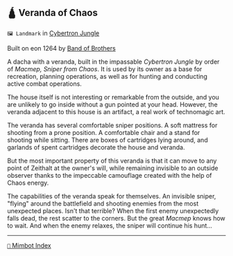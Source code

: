 ## 🛕 Veranda of Chaos

`🖼️ Landmark` in [Cybertron Jungle](<https://zeithalt.github.io/r/cybertron_jungle>)

Built on eon 1264 by [Band of Brothers](<https://zeithalt.github.io/r/band_of_brothers>)

A dacha with a veranda, built in the impassable _Cybertron Jungle_ by order of _Macmep, Sniper from Chaos_. It is used by its owner as a base for recreation, planning operations, as well as for hunting and conducting active combat operations.

The house itself is not interesting or remarkable from the outside, and you are unlikely to go inside without a gun pointed at your head. However, the veranda adjacent to this house is an artifact, a real work of technomagic art.

The veranda has several comfortable sniper positions. A soft mattress for shooting from a prone position. A comfortable chair and a stand for shooting while sitting.
There are boxes of cartridges lying around, and garlands of spent cartridges decorate the house and veranda.

But the most important property of this veranda is that it can move to any point of Zeithalt at the owner's will, while remaining invisible to an outside observer thanks to the impeccable camouflage created with the help of Chaos energy.

The capabilities of the veranda speak for themselves. An invisible sniper, "flying" around the battlefield and shooting enemies from the most unexpected places. Isn't that terrible? When the first enemy unexpectedly falls dead, the rest scatter to the corners. But the great _Macmep_ knows how to wait. And when the enemy relaxes, the sniper will continue his hunt...

-----
[`📑` Mimbot Index](<https://zeithalt.github.io/r/#2df0>)
<!---
-->